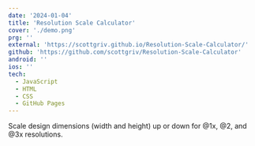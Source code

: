 ```yaml
---
date: '2024-01-04'
title: 'Resolution Scale Calculator'
cover: './demo.png'
prg: ''
external: 'https://scottgriv.github.io/Resolution-Scale-Calculator/'
github: 'https://github.com/scottgriv/Resolution-Scale-Calculator'
android: ''
ios: ''
tech:
  - JavaScript
  - HTML
  - CSS
  - GitHub Pages
---
```


Scale design dimensions (width and height) up or down for @1x, @2, and @3x resolutions.
